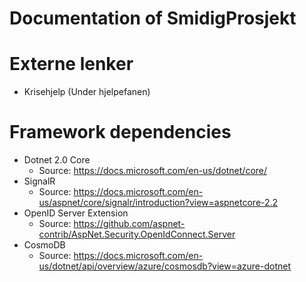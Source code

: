 ﻿# Documentation of SmidigProsjekt

# Externe lenker
  - Krisehjelp (Under hjelpefanen)

# Framework dependencies
  - Dotnet 2.0 Core
    - Source: https://docs.microsoft.com/en-us/dotnet/core/
  - SignalR
    - Source: https://docs.microsoft.com/en-us/aspnet/core/signalr/introduction?view=aspnetcore-2.2
  - OpenID Server Extension
    - Source: https://github.com/aspnet-contrib/AspNet.Security.OpenIdConnect.Server
  - CosmoDB
    - Source: https://docs.microsoft.com/en-us/dotnet/api/overview/azure/cosmosdb?view=azure-dotnet

